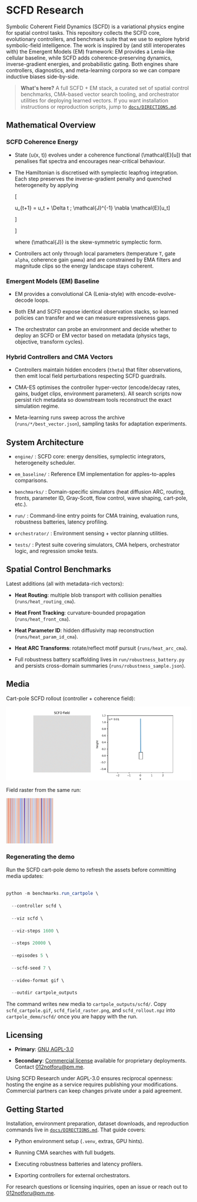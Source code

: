 # SCFD Research



Symbolic Coherent Field Dynamics (SCFD) is a variational physics engine for spatial control tasks. This repository collects the SCFD core, evolutionary controllers, and benchmark suite that we use to explore hybrid symbolic-field intelligence. The work is inspired by (and still interoperates with) the Emergent Models (EM) framework: EM provides a Lenia-like cellular baseline, while SCFD adds coherence-preserving dynamics, inverse-gradient energies, and probabilistic gating. Both engines share controllers, diagnostics, and meta-learning corpora so we can compare inductive biases side-by-side.



> **What's here?** A full SCFD + EM stack, a curated set of spatial control benchmarks, CMA-based vector search tooling, and orchestrator utilities for deploying learned vectors. If you want installation instructions or reproduction scripts, jump to [`docs/DIRECTIONS.md`](docs/DIRECTIONS.md).



## Mathematical Overview



### SCFD Coherence Energy

- State \(u(x, t)\) evolves under a coherence functional \(\mathcal{E}[u]\) that penalises flat spectra and encourages near-critical behaviour.

- The Hamiltonian is discretised with symplectic leapfrog integration. Each step preserves the inverse-gradient penalty and quenched heterogeneity by applying

  \[

  u_{t+1} = u_t + \Delta t \; \mathcal{J}^{-1} \nabla \mathcal{E}[u_t]

  \]

  \]

  where \(\mathcal{J}\) is the skew-symmetric symplectic form.

- Controllers act only through local parameters (temperature `T`, gate `alpha`, coherence gain `gamma`) and are constrained by EMA filters and magnitude clips so the energy landscape stays coherent.



### Emergent Models (EM) Baseline

- EM provides a convolutional CA (Lenia-style) with encode-evolve-decode loops.

- Both EM and SCFD expose identical observation stacks, so learned policies can transfer and we can measure expressiveness gaps.

- The orchestrator can probe an environment and decide whether to deploy an SCFD or EM vector based on metadata (physics tags, objective, transform cycles).



### Hybrid Controllers and CMA Vectors

- Controllers maintain hidden encoders (`theta`) that filter observations, then emit local field perturbations respecting SCFD guardrails.

- CMA-ES optimises the controller hyper-vector (encode/decay rates, gains, budget clips, environment parameters). All search scripts now persist rich metadata so downstream tools reconstruct the exact simulation regime.

- Meta-learning runs sweep across the archive (`runs/*/best_vector.json`), sampling tasks for adaptation experiments.



## System Architecture



- `engine/` : SCFD core: energy densities, symplectic integrators, heterogeneity scheduler.

- `em_baseline/` : Reference EM implementation for apples-to-apples comparisons.

- `benchmarks/` : Domain-specific simulators (heat diffusion ARC, routing, fronts, parameter ID, Gray-Scott, flow control, wave shaping, cart-pole, etc.).

- `run/` : Command-line entry points for CMA training, evaluation runs, robustness batteries, latency profiling.

- `orchestrator/` : Environment sensing + vector planning utilities.

- `tests/` : Pytest suite covering simulators, CMA helpers, orchestrator logic, and regression smoke tests.



## Spatial Control Benchmarks



Latest additions (all with metadata-rich vectors):

- **Heat Routing**: multiple blob transport with collision penalties (`runs/heat_routing_cma`).

- **Heat Front Tracking**: curvature-bounded propagation (`runs/heat_front_cma`).

- **Heat Parameter ID**: hidden diffusivity map reconstruction (`runs/heat_param_id_cma`).

- **Heat ARC Transforms**: rotate/reflect motif pursuit (`runs/heat_arc_cma`).

- Full robustness battery scaffolding lives in `run/robustness_battery.py` and persists cross-domain summaries (`runs/robustness_sample.json`).



## Media



Cart-pole SCFD rollout (controller + coherence field):



![SCFD cart-pole rollout](cartpole_demo/scfd/scfd_cartpole.gif)



Field raster from the same run:



![SCFD coherence raster](cartpole_demo/scfd/scfd_field_raster.png)



### Regenerating the demo



Run the SCFD cart-pole demo to refresh the assets before committing media updates:



```powershell

python -m benchmarks.run_cartpole \

  --controller scfd \

  --viz scfd \

  --viz-steps 1600 \

  --steps 20000 \

  --episodes 5 \

  --scfd-seed 7 \

  --video-format gif \

  --outdir cartpole_outputs

```



The command writes new media to `cartpole_outputs/scfd/`. Copy `scfd_cartpole.gif`, `scfd_field_raster.png`, and `scfd_rollout.npz` into `cartpole_demo/scfd/` once you are happy with the run.



## Licensing



- **Primary**: [GNU AGPL-3.0](LICENSE)

- **Secondary**: [Commercial license](LICENSE-COMMERCIAL.md) available for proprietary deployments. Contact 012notforu@pm.me.



Using SCFD Research under AGPL-3.0 ensures reciprocal openness: hosting the engine as a service requires publishing your modifications. Commercial partners can keep changes private under a paid agreement.



## Getting Started



Installation, environment preparation, dataset downloads, and reproduction commands live in [`docs/DIRECTIONS.md`](docs/DIRECTIONS.md). That guide covers:

- Python environment setup (`.venv`, extras, GPU hints).

- Running CMA searches with full budgets.

- Executing robustness batteries and latency profilers.

- Exporting controllers for external orchestrators.



For research questions or licensing inquiries, open an issue or reach out to 012notforu@pm.me.



